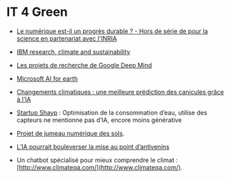 # IT 4 Green

- [Le numérique est-il un progrès durable ? - Hors de série de pour la science en partenariat avec l'INRIA](https://www.inria.fr/fr/numerique-progres-durable-environnement-pour-la-science)

- [IBM research, climate and sustainability](https://research.ibm.com/teams/climate-and-sustainability)
- [Les projets de recherche de Google Deep Mind](https://deepmind.com/blog?filters_and=%7B%22category%22:%5B%22Research%22%5D%7D)
- [Microsoft AI for earth](https://www.microsoft.com/en-us/ai/ai-for-earth)
- [Changements climatiques : une meilleure prédiction des canicules grâce à l’IA](https://www.cnrs.fr/fr/changements-climatiques-une-meilleure-prediction-des-canicules-grace-lia)
- [Startup Shayp](https://www.shayp.com/fr/) : Optimisation de la consommation d’eau, utilise des capteurs ne mentionne pas d’IA, encore moins générative
- [Projet de jumeau numérique des sols](https://www.actuia.com/actualite/agriculture-connectee-et-durable-systemx-lance-le-projet-jumeau-numerique-des-sols-jns/).
- [L’IA pourrait bouleverser la mise au point d’antivenins](https://www.lemonde.fr/sciences/article/2025/01/21/l-ia-pourrait-bouleverser-la-mise-au-point-d-antivenins_6509034_1650684.html)
- Un chatbot spécialisé pour mieux comprendre le climat : [http://www.climateqa.com/](http://www.climateqa.com/).
